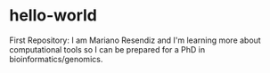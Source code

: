 # hello-world
First Repository:
I am Mariano Resendiz and I'm learning more about computational tools so I can be prepared for a PhD in bioinformatics/genomics.
